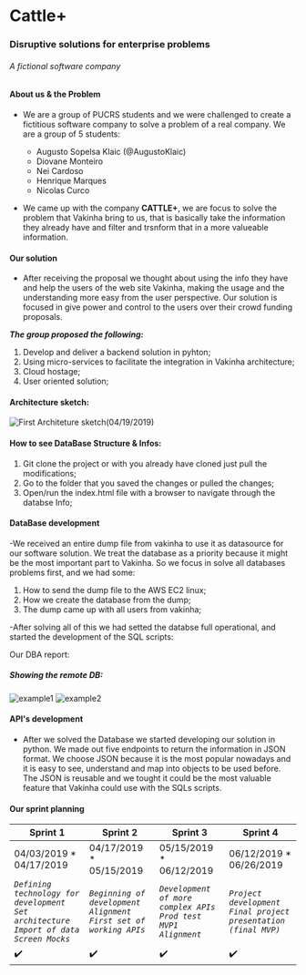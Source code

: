 # Cattle+
### Disruptive solutions for enterprise problems
###### A fictional software company

#### About us & the Problem
- We are a group of PUCRS students and we were challenged to create a fictitious software company to solve a problem of a real company. We are a group of 5 students:
  - Augusto Sopelsa Klaic (@AugustoKlaic)
  - Diovane Monteiro
  - Nei Cardoso
  - Henrique Marques
  - Nicolas Curco
  
- We came up with the company **CATTLE+**, we are focus to solve the problem that Vakinha bring to us, that is basically take the information they already have and filter and trsnform that in a more valueable information.

#### Our solution
 - After receiving the proposal we thought about using the info they have and help the users of the web site Vakinha, making the usage and the understanding more easy from the user perspective. Our solution is focused in give power and control to the users over their crowd funding proposals.
 
***The group proposed the following:***
  1. Develop and deliver a backend solution in pyhton;
  2. Using micro-services to facilitate the integration in Vakinha architecture;
  3. Cloud hostage;
  4. User oriented solution;
  
#### Architecture sketch:
![First Architeture sketch(04/19/2019)](https://github.com/AugustoKlaic/IntegradoraII/blob/master/miscelaneous/Arch_prototype.PNG)

#### How to see DataBase Structure & Infos:
  1. Git clone the project or with you already have cloned just pull the modifications;
  2. Go to the folder that you saved the changes or pulled the changes;
  3. Open/run the index.html file with a browser to navigate through the databse Info;
  
#### DataBase development
  -We received an entire dump file from vakinha to use it as datasource for our software solution. We treat the database as a priority because it might be the most important part to Vakinha. So we focus in solve all databases problems first, and we had some:
  1. How to send the dump file to the AWS EC2 linux;
  2. How we create the database from the dump;
  3. The dump came up with all users from vakinha;
  
-After solving all of this we had setted the databse full operational, and started the development of the SQL scripts:
    <p> Our DBA report: </p>
    
 ##### Showing the remote DB:
 ![example1](https://github.com/AugustoKlaic/IntegradoraII/blob/master/miscelaneous/users_and_tables.png)
 ![example2](https://github.com/AugustoKlaic/IntegradoraII/blob/master/miscelaneous/teste_select1.png)
 
#### API's development
  - After we solved the Database we started developing our solution in python. We made out five endpoints to return the information in JSON format. We choose JSON because it is the most popular nowadays and it is easy to see, understand and map into objects to be used before. The JSON is reusable and we tought it could be the most valuable feature that Vakinha could use with the SQLs scripts. 
  
  

#### Our sprint planning
|Sprint 1|Sprint 2|Sprint 3|Sprint 4|
|--------|--------|--------|--------|
| 04/03/2019 * 04/17/2019 | 04/17/2019 * 05/15/2019 | 05/15/2019 * 06/12/2019 | 06/12/2019 * 06/26/2019 |
|*`Defining technology for development`* *`Set architecture`* *`Import of data`* *`Screen Mocks`*|*`Beginning of development`* *`Alignment`* *`First set of working APIs`*|*`Development of more complex APIs`* *`Prod test`* *`MVP1`* *`Alignment`*|*`Project development`* *`Final project presentation (final MVP)`*|
|:heavy_check_mark:|:heavy_check_mark:|:heavy_check_mark:|:heavy_check_mark:|
